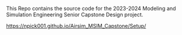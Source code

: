This Repo contains the source code for the 2023-2024 Modeling and Simulation Engineering Senior Capstone Design project.

https://npick001.github.io/Airsim_MSIM_Capstone/Setup/
